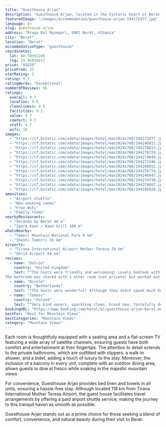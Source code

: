 ```yaml
---
title: "Guesthouse Arjan"
description: "Guesthouse Arjan, located in the historic heart of Berat, presents travelers with a serene retreat that boasts modern comforts in a picturesque setting."
featuredImage: "/images/accommodation/guesthouse-arjan-194272477.jpg"
language: en
slug: guesthouse-arjan
address: "Rruga Kol Myzeqari, 5001 Berat, Albania"
city: "Berat"
location: "Berat"
accommodationType: "guesthouse"
coordinates:
  lat: 40.70591248
  lng: 19.95010817
price: "US$35"
priceFrom: 35
starRating: 3
rating: 9.7
ratingWords: "Exceptional"
numberOfReviews: 66
ratings:
  overall: 9.7
  location: 9.6
  cleanliness: 9.9
  facilities: 9.5
  value: 9.7
  comfort: 9.7
  staff: 9.7
  wifi: 10
images:
  - "https://cf.bstatic.com/xdata/images/hotel/max1024x768/194272477.jpg?k=b626801bb7c8210fae7fe476690c93d023bc2549193a8b12f2f80a521c18f3af&o=&hp=1"
  - "https://cf.bstatic.com/xdata/images/hotel/max1024x768/194246911.jpg?k=f0e0243eaed03c41f5b56f6dfe0ae54ffc1fdba5f3a45c881b56a907592b2e3c&o=&hp=1"
  - "https://cf.bstatic.com/xdata/images/hotel/max1024x768/194276813.jpg?k=63b42e92304d51aa7d68f36e9129dcdce2314e52487e4c68caf354773264f1f9&o=&hp=1"
  - "https://cf.bstatic.com/xdata/images/hotel/max1024x768/194276729.jpg?k=b29e6799ca454960154b806f33d14f15d44cac49cc7994e1bb78ba0efc34e269&o=&hp=1"
  - "https://cf.bstatic.com/xdata/images/hotel/max1024x768/194274649.jpg?k=d17d2796452dae51dd3dc232a384643d627196ee068665fdde936207c10743f3&o=&hp=1"
  - "https://cf.bstatic.com/xdata/images/hotel/max1024x768/194272346.jpg?k=15371b9f32a66402365c11b5dbd39fe8357d8b90d2b57edaeb22ae2ddb32331f&o=&hp=1"
  - "https://cf.bstatic.com/xdata/images/hotel/max1024x768/194246915.jpg?k=5a2a0af996d63c08005325cf515e14ab151fe22041c06f76ba1e47e2286b07c1&o=&hp=1"
  - "https://cf.bstatic.com/xdata/images/hotel/max1024x768/194276774.jpg?k=87b635d546e7915c8678dd9d333d1287c3823d289b7bd03ca4c0f5a26f5f9775&o=&hp=1"
  - "https://cf.bstatic.com/xdata/images/hotel/max1024x768/194246847.jpg?k=b03480296455e330ab7139ec4f8d988053e95ff5f61ef474869881bdca22132f&o=&hp=1"
  - "https://cf.bstatic.com/xdata/images/hotel/max1024x768/194274738.jpg?k=d6bf74fe4388ab8c88b75ed4a6a4603bd5a8ca862f81c491b17e3cbd5ee04912&o=&hp=1"
  - "https://cf.bstatic.com/xdata/images/hotel/max1024x768/194274667.jpg?k=7cb558630909274d5ba393ddfe03d95066ab53e6d0cc5c07a607de7b92a553ec&o=&hp=1"
  - "https://cf.bstatic.com/xdata/images/hotel/max1024x768/194246926.jpg?k=f11cc78129c76d43b3105a074db2a4ca6ee211468ac26834e5b61c0143280e48&o=&hp=1"
amenities:
  - "Airport shuttle"
  - "Non-smoking rooms"
  - "Free WiFi"
  - "Family rooms"
nearbyRestaurants:
  - "Veranda by Berat 40 m"
  - "Zgara Kaon / Kaon Grill 100 m"
whatsNearby:
  - "Tomorr Mountain National Park 9 km"
  - "Sheshi Tomorri 16 km"
airports:
  - "Tirana International Airport Mother Teresa 79 km"
  - "Ohrid Airport 84 km"
reviews:
  - name: "Dulcie"
    country: "United Kingdom"
    text: "“The hosts were friendly and welcoming! Lovely bedroom with very comfy beds!
The bathroom was shared with 1 other room (not private) but worked out fine, all was very clean and comfortable and had a great location!”"
  - name: "Nicole"
    country: "Netherlands"
    text: "“The hosts were wonderful! Although they didnt speak much English, they made an effort to communicate and made us feel very welcome and comfortable anyway. Also the location is perfect and the bathroom was very modern with one of the best showers...”"
  - name: "Tomasz"
    country: "Poland"
    text: "“Very kind owners, sparkling clean, brand new, tastefully decorated.”"
bookingURL: "https://www.booking.com/hotel/al/guesthouse-arjan-berat.en-gb.html?aid=8035640"
bestFor: "Best for Mountain Views"
bestCategories: "Mountain Views"
category: "Mountain Views"
---
```


Each room is thoughtfully equipped with a seating area and a flat-screen TV featuring a wide array of satellite channels, ensuring guests have both comfort and entertainment at their fingertips. The attention to detail extends to the private bathrooms, which are outfitted with slippers, a walk-in shower, and a bidet, adding a touch of luxury to the stay. Moreover, the inclusion of a balcony in every unit, complete with an outdoor dining area, allows guests to dine al fresco while soaking in the majestic mountain views.

For convenience, Guesthouse Arjan provides bed linen and towels in all units, ensuring a hassle-free stay. Although located 118 km from Tirana International Mother Teresa Airport, the guest house facilitates travel arrangements by offering a paid airport shuttle service, making the journey to this tranquil haven as smooth as possible.

Guesthouse Arjan stands out as a prime choice for those seeking a blend of comfort, convenience, and natural beauty during their visit to Berat.